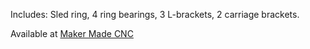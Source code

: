 Includes: Sled ring, 4 ring bearings, 3 L-brackets, 2 carriage brackets.

Available at [Maker Made CNC](https://www.makermadecnc.com/product/ring-kit-ring-bearings-l-brackets-carriage-brackets/)
